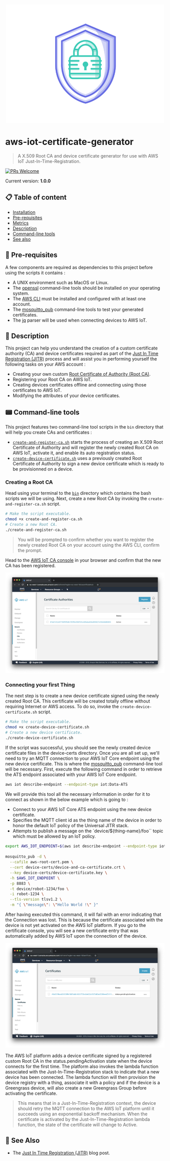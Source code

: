 <br />
<p align="center">
  <img width="500" src="assets/icon.png" />
</p>

# aws-iot-certificate-generator
> A X.509 Root CA and device certificate generator for use with AWS IoT Just-In-Time-Registration.

[![PRs Welcome](https://img.shields.io/badge/PRs-welcome-brightgreen.svg?style=flat-square)](contributing.md)

Current version: **1.0.0**

## 📋 Table of content

- [Installation](#-install)
- [Pre-requisites](#-pre-requisites)
- [Metrics](#-metrics)
- [Description](#-description)
- [Command-line tools](#-command-line-tools)
- [See also](#-see-also)

## 🎒 Pre-requisites

A few components are required as dependencies to this project before using the scripts it contains :

- A UNIX environment such as MacOS or Linux.
- The [openssl](https://wiki.openssl.org/index.php/Command_Line_Utilities) command-line tools should be installed on your operating system.
- The [AWS CLI](https://aws.amazon.com/fr/cli/) must be installed and configured with at least one account.
- The [mosquitto_pub](https://mosquitto.org/man/mosquitto_pub-1.html) command-line tools to test your generated certificates.
- The [jq](https://github.com/stedolan/jq) parser will be used when connecting devices to AWS IoT.

## 🔰 Description

This project can help you understand the creation of a custom certificate authority (CA) and device certificates required as part of the [Just In Time Registration (JITR)](https://aws.amazon.com/fr/blogs/iot/just-in-time-registration-of-device-certificates-on-aws-iot/) process and will assist you in performing yourself the following tasks on your AWS account :

- Creating your own custom [Root Certificate of Authority (Root CA)](https://en.wikipedia.org/wiki/Root_certificate).
- Registering your Root CA on AWS IoT.
- Creating devices certificates offline and connecting using those certificates to AWS IoT.
- Modifying the attributes of your device certificates.

## 📟 Command-line tools

This project features two command-line tool scripts in the `bin` directory that will help you create CAs and certificates :

- [`create-and-register-ca.sh`](bin/create-and-register-ca.sh) starts the process of creating an X.509 Root Certificate of Authority and will register the newly created Root CA on AWS IoT, activate it, and enable its auto registration status.
- [`create-device-certificate.sh`](bin/create-device-certificate.sh) uses a previously created Root Certificate of Authority to sign a new device certificate which is ready to be provisionned on a device.

### Creating a Root CA

Head using your terminal to the [`bin`](./bin/) directory which contains the bash scripts we will be using. Next, create a new Root CA by invoking the `create-and-register-ca.sh` script.

```bash
# Make the script executable.
chmod +x create-and-register-ca.sh
# Create a new Root CA.
./create-and-register-ca.sh
```

> You will be prompted to confirm whether you want to register the newly created Root CA on your account using the AWS CLI, confirm the prompt.

Head to the [AWS IoT CA console](https://console.aws.amazon.com/iot/home#/cacertificatehub) in your browser and confirm that the new CA has been registered.

<p align="center">
  <img src="assets/certificate-hub.png" />
</p>

### Connecting your first Thing

The next step is to create a new device certificate signed using the newly created Root CA. This certificate will be created totally offline without requiring Internet or AWS access. To do so, invoke the `create-device-certificate.sh` script.

```bash
# Make the script executable.
chmod +x create-device-certificate.sh
# Create a new device certificate.
./create-device-certificate.sh
```

If the script was successful, you should see the newly created device certificate files in the device-certs directory. Once you are all set up, we'll need to try an MQTT connection to your AWS IoT Core endpoint using the new device certificate.
This is where the [mosquitto_pub](https://mosquitto.org/man/mosquitto_pub-1.html) command-line tool will be necessary. First, execute the following command in order to retrieve the ATS endpoint associated with your AWS IoT Core endpoint.

```bash
aws iot describe-endpoint --endpoint-type iot:Data-ATS
```

We will provide this tool all the necessary information in order for it to connect as shown in the below example which is going to :

- Connect to your AWS IoT Core ATS endpoint using the new device certificate.
- Specifies the MQTT client id as the thing name of the device in order to honor the default IoT policy of the Universal JITR stack.
- Attempts to publish a message on the `device/${thing-name}/foo`` topic which must be allowed by an IoT policy.

```bash
export AWS_IOT_ENDPOINT=$(aws iot describe-endpoint --endpoint-type iot:Data-ATS | jq '.endpointAddress' --raw-output)

mosquitto_pub -d \
  --cafile aws-root-cert.pem \
  --cert device-certs/device-and-ca-certificate.crt \
  --key device-certs/device-certificate.key \
  -h $AWS_IOT_ENDPOINT \
  -p 8883 \
  -t device/robot-1234/foo \
  -i robot-1234 \
  --tls-version tlsv1.2 \
  -m "{ \"message\": \"Hello World !\" }"
```

After having executed this command, it will fail with an error indicating that the Connection was lost. This is because the certificate associated with the device is not yet activated on the AWS IoT platform. If you go to the certificate console, you will see a new certificate entry that was automatically added by AWS IoT upon the connection of the device.

<p align="center">
  <img src="assets/certificate.png" />
</p>

The AWS IoT platform adds a device certificate signed by a registered custom Root CA in the status.pendingActivation state when the device connects for the first time. The platform also invokes the lambda function associated with the Just-In-Time-Registration stack to indicate that a new device has been connected. The lambda function will then provision the device registry with a thing, associate it with a policy and if the device is a Greengrass device, will also create a new Greengrass Group before activating the certificate.

> This means that in a Just-In-Time-Registration context, the device should retry the MQTT connection to the AWS IoT platform until it succeeds using an exponential backoff mechanism. When the certificate is activated by the Just-In-Time-Registration lambda function, the state of the certificate will change to Active.

## 👀 See Also

- The [Just In Time Registration (JITR)](https://aws.amazon.com/fr/blogs/iot/just-in-time-registration-of-device-certificates-on-aws-iot/) blog post.